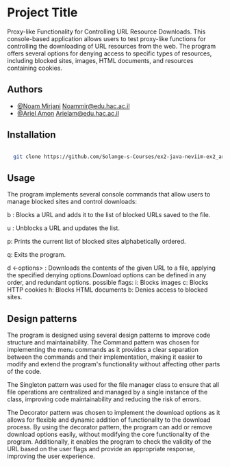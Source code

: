 
# Project Title

Proxy-like Functionality for Controlling URL Resource Downloads.
This console-based application allows users to test proxy-like functions for controlling the downloading of URL resources from the web. The program offers several options for denying access to specific types of resources, including blocked sites, images, HTML documents, and resources containing cookies.

## Authors

- [@Noam Mirjani]()  Noammir@edu.hac.ac.il
- [@Ariel Amon]()    Arielam@edu.hac.ac.il


## Installation

```bash

  git clone https://github.com/Solange-s-Courses/ex2-java-neviim-ex2_ariel_amon_noam_mirjani.git


```


## Usage

The program implements several console commands that allow users to manage blocked sites and control downloads:

b <url>: Blocks a URL and adds it to the list of blocked URLs saved to the file.

u <url>: Unblocks a URL and updates the list.

p: Prints the current list of blocked sites alphabetically ordered.

q: Exits the program.

d <-options> <url> <out>: Downloads the contents of the given URL to a file, applying the specified denying options.Download options can be defined in any order, and redundant options. possible flags:
i: Blocks images
c: Blocks HTTP cookies
h: Blocks HTML documents
b: Denies access to blocked sites.


## Design patterns
The program is designed using several design patterns to improve code structure and maintainability.
The Command pattern was chosen for implementing the menu commands as it provides a clear separation between the commands and their implementation, making it easier to modify and extend the program's functionality without affecting other parts of the code.

The Singleton pattern was used for the file manager class to ensure that all file operations are centralized and managed by a single instance of the class, improving code maintainability and reducing the risk of errors.

The Decorator pattern was chosen to implement the download options as it allows for flexible and dynamic addition of functionality to the download process. By using the decorator pattern, the program can add or remove download options easily, without modifying the core functionality of the program. Additionally, it enables the program to check the validity of the URL based on the user flags and provide an appropriate response, improving the user experience.